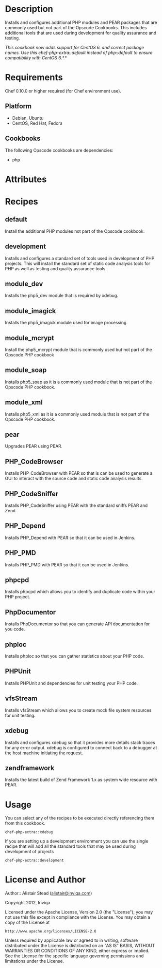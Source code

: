 # Description

Installs and configures additional PHP modules and PEAR packages that are commonly used but not part of the Opscode Cookbooks. This includes additional tools that are used during development for quality assurance and testing.

**This cookbook now adds support for CentOS 6.* and correct package names. Use this chef-php-extra::default instead of php::default to ensure compatibility with CentOS 6.*.**

# Requirements

Chef 0.10.0 or higher required (for Chef environment use).

## Platform

* Debian, Ubuntu
* CentOS, Red Hat, Fedora

## Cookbooks

The following Opscode cookbooks are dependencies:

* php

# Attributes

# Recipes

## default

Install the additional PHP modules not part of the Opscode cookbook.

## development

Installs and configures a standard set of tools used in development of PHP projects. This will install the standard set of static code analysis tools for PHP as well as testing and quality assurance tools.

## module_dev

Installs the php5_dev module that is required by xdebug.

## module_imagick

Installs the php5_imagick module used for image processing.

## module_mcrypt

Install the php5_mcrypt module that is commonly used but not part of the Opscode PHP cookbook

## module_soap

Installs php5_soap as it is a commonly used module that is not part of the Opscode PHP cookbook.

## module_xml

Installs php5_xml as it is a commonly used module that is not part of the Opscode PHP cookbook.

## pear

Upgrades PEAR using PEAR.

## PHP_CodeBrowser

Installs PHP_CodeBrowser with PEAR so that is can be used to generate a GUI to interact with the source code and static code analysis results.

## PHP_CodeSniffer

Installs PHP_CodeSniffer using PEAR with the standard sniffs PEAR and Zend.

## PHP_Depend

Installs PHP_Depend with PEAR so that it can be used in Jenkins.

## PHP_PMD

Installs PHP_PMD with PEAR so that it can be used in Jenkins.

## phpcpd

Installs phpcpd which allows you to identify and duplicate code within your PHP project.

## PhpDocumentor

Installs PhpDocumentor so that you can generate API documentation for you code.

## phploc

Installs phploc so that you can gather statistics about your PHP code.

## PHPUnit

Installs PHPUnit and dependencies for unit testing your PHP code.

## vfsStream

Installs vfsStream which allows you to create mock file system resources for unit testing.

## xdebug

Installs and configures xdebug so that it provides more details stack traces for any error output. xdebug is configured to connect back to a debugger at the host machine initiating the request.

## zendframework

Installs the latest build of Zend Framework 1.x as system wide resource with PEAR.

# Usage

You can select any of the recipes to be executed directly referencing them from this cookbook.

    chef-php-extra::xdebug
    
If you are setting up a development environment you can use the single recipe that will add all the standard tools that may be used during development of projects

    chef-php-extra::development

# License and Author

Author:: Alistair Stead (alistair@inviqa.com)

Copyright 2012, Inviqa

Licensed under the Apache License, Version 2.0 (the "License");
you may not use this file except in compliance with the License.
You may obtain a copy of the License at

    http://www.apache.org/licenses/LICENSE-2.0

Unless required by applicable law or agreed to in writing, software
distributed under the License is distributed on an "AS IS" BASIS,
WITHOUT WARRANTIES OR CONDITIONS OF ANY KIND, either express or implied.
See the License for the specific language governing permissions and
limitations under the License.

